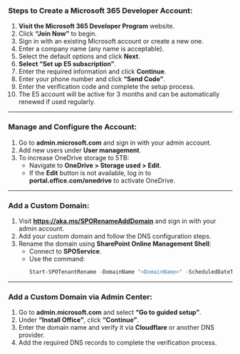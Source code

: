 
### **Steps to Create a Microsoft 365 Developer Account:**  
1. **Visit the Microsoft 365 Developer Program** website.  
2. Click **“Join Now”** to begin.  
3. Sign in with an existing Microsoft account or create a new one.  
4. Enter a company name (any name is acceptable).  
5. Select the default options and click **Next**.  
6. **Select “Set up E5 subscription”**.  
7. Enter the required information and click **Continue**.  
8. Enter your phone number and click **“Send Code”**.  
9. Enter the verification code and complete the setup process.  
10. The E5 account will be active for 3 months and can be automatically renewed if used regularly.  

---

### **Manage and Configure the Account:**  
1. Go to **admin.microsoft.com** and sign in with your admin account.  
2. Add new users under **User management**.  
3. To increase OneDrive storage to 5TB:  
   - Navigate to **OneDrive > Storage used > Edit**.  
   - If the **Edit** button is not available, log in to **portal.office.com/onedrive** to activate OneDrive.  

---

### **Add a Custom Domain:**  
1. Visit **https://aka.ms/SPORenameAddDomain** and sign in with your admin account.  
2. Add your custom domain and follow the DNS configuration steps.  
3. Rename the domain using **SharePoint Online Management Shell**:  
   - Connect to **SPOService**.  
   - Use the command:  
     ```powershell
     Start-SPOTenantRename -DomainName "<DomainName>" -ScheduledDateTime "<YYYY-MM-DDTHH:MM:SS>"
     ```  

---

### **Add a Custom Domain via Admin Center:**  
1. Go to **admin.microsoft.com** and select **“Go to guided setup”**.  
2. Under **“Install Office”**, click **“Continue”**.  
3. Enter the domain name and verify it via **Cloudflare** or another DNS provider.  
4. Add the required DNS records to complete the verification process.  

